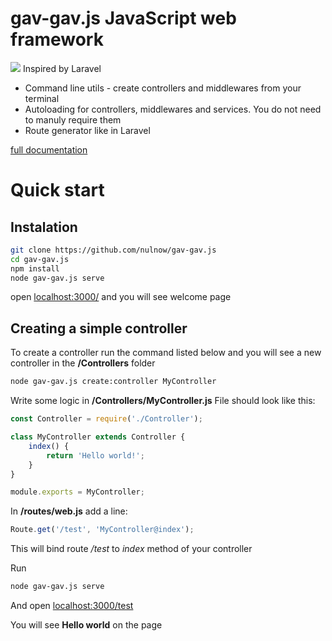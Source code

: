 # gav-gav.js JavaScript web framework
![](https://static.thenounproject.com/png/93779-200.png)
Inspired by Laravel

- Command line utils - create controllers and middlewares from your terminal
- Autoloading for controllers, middlewares and services. You do not need to manuly require them
- Route generator like in Laravel

[full documentation](https://nulnow.github.io/gav-gav.js/ "Click here")

# Quick start

## Instalation
```bash
git clone https://github.com/nulnow/gav-gav.js
cd gav-gav.js
npm install
node gav-gav.js serve
```
open [localhost:3000/](http://localhost:3000 "Click here")
and you will see welcome page

## Creating a simple controller

To create a controller run the command listed below and you will see a new controller in the **/Controllers** folder
```bash
node gav-gav.js create:controller MyController
```

Write some logic in **/Controllers/MyController.js**
File should look like this:

```javascript
const Controller = require('./Controller');

class MyController extends Controller {
    index() {
        return 'Hello world!';
    }
}

module.exports = MyController;
```

In **/routes/web.js** add a line:

```javascript
Route.get('/test', 'MyController@index');
```
This will bind route */test* to *index* method of your controller

Run
```bash
node gav-gav.js serve
```
And open [localhost:3000/test](http://localhost:3000/test "Click here")

You will see **Hello world** on the page